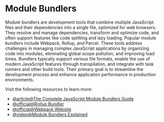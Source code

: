 # Module Bundlers

Module bundlers are development tools that combine multiple JavaScript files and their dependencies into a single file, optimized for web browsers. They resolve and manage dependencies, transform and optimize code, and often support features like code splitting and lazy loading. Popular module bundlers include Webpack, Rollup, and Parcel. These tools address challenges in managing complex JavaScript applications by organizing code into modules, eliminating global scope pollution, and improving load times. Bundlers typically support various file formats, enable the use of modern JavaScript features through transpilation, and integrate with task runners and other build tools. Their primary goal is to streamline the development process and enhance application performance in production environments.

Visit the following resources to learn more:

- [@article@The Complete JavaScript Module Bundlers Guide](https://snipcart.com/blog/javascript-module-bundler)
- [@official@Rollup Bundler](https://rollupjs.org/)
- [@official@Webpack Website](https://webpack.js.org/)
- [@video@Module Bundlers Explained](https://www.youtube.com/watch?v=5IG4UmULyoA)
